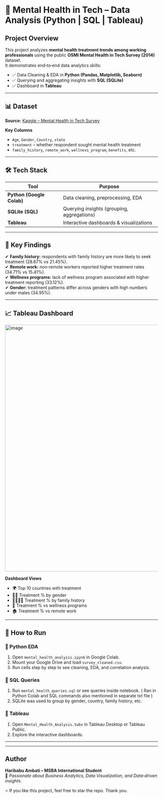 # 🧠 Mental Health in Tech – Data Analysis (Python | SQL | Tableau)

## Project Overview
This project analyzes **mental health treatment trends among working professionals** using the public **OSMI Mental Health in Tech Survey (2014)** dataset.  
It demonstrates end‑to‑end data analytics skills:
- ✅ Data Cleaning & EDA in **Python (Pandas, Matplotlib, Seaborn)**
- ✅ Querying and aggregating insights with **SQL (SQLite)**
- ✅ Dashboard in **Tableau**

---

## 📊 Dataset
**Source:** [Kaggle – Mental Health in Tech Survey](https://www.kaggle.com/datasets/osmi/mental-health-in-tech-survey)

**Key Columns**
- `Age`, `Gender`, `Country`, `state`
- `treatment` – whether respondent sought mental health treatment
- `family_history`, `remote_work`, `wellness_program`, `benefits`, etc.

---

## 🛠️ Tech Stack
| Tool | Purpose |
|------|---------|
| **Python (Google Colab)** | Data cleaning, preprocessing, EDA |
| **SQLite (SQL)** | Querying insights (grouping, aggregations) |
| **Tableau** | Interactive dashboards & visualizations |

---

## 🔑 Key Findings
✔ **Family history:** respondents with family history are more likely to seek treatment (28.67% vs 21.45%).  
✔ **Remote work:** non‑remote workers reported higher treatment rates (34.71% vs 15.41%).  
✔ **Wellness programs:** lack of wellness program associated with higher treatment reporting (33.12%).  
✔ **Gender:** treatment patterns differ across genders with high numbers under males (34.95%).

---

## 📈 Tableau Dashboard
<img width="1185" height="812" alt="image" src="https://github.com/user-attachments/assets/eaf05d66-dc26-4e7c-9dd5-dfe780b5a36c" />


**Dashboard Views**
- 🌍 Top 10 countries with treatment
- 👩‍💻 Treatment % by gender
- 👨‍👩‍👧‍👦 Treatment % by family history
- 🏢 Treatment % vs wellness programs
- 🏠 Treatment % vs remote work

---

## 🚀 How to Run
### 🔹 Python EDA
1. Open `mental_health_analysis.ipynb` in Google Colab.
2. Mount your Google Drive and load `survey_cleaned.csv`.
3. Run cells step by step to see cleaning, EDA, and correlation analysis.

### 🔹 SQL Queries
1. Run `mental_health_queries.sql` or see queries inside notebook. ( Ran in Python Colab and SQL commands also mentioned in separate txt file )
2. SQLite was used to group by gender, country, family history, etc.

### 🔹 Tableau
1. Open `Mental_Health_Analysis.twbx` in Tableau Desktop or Tableau Public.
2. Explore the interactive dashboards.

---

---

## Author
**Haribabu Ambati – MSBA International Student**  
💼 *Passionate about Business Analytics, Data Visualization, and Data‑driven insights.*

⭐ If you like this project, feel free to star the repo.
Thank you.


